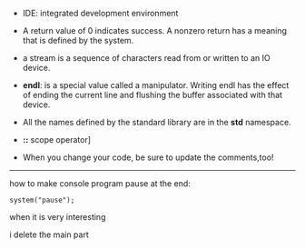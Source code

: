 - IDE: integrated development environment

- A return value of 0 indicates success. A nonzero return has a meaning that is defined by the system.
- a stream is a sequence of characters read from or written to an IO device.
- **endl**: is a special value called a manipulator. Writing endl has the effect of ending the current line and flushing the buffer associated with that device.
- All the names defined by the standard library are in the **std** namespace.
- **::** scope operator]
- When you change your code, be sure to update the comments,too!

---
how to make console program pause at the end:
```
system("pause");
```

when it is very interesting

i delete the main part
